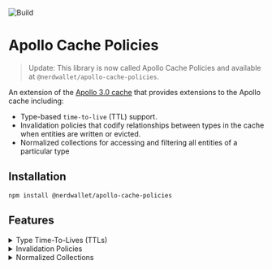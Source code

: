 ![Build](https://github.com/NerdWalletOSS/apollo-cache-policies/workflows/Build/badge.svg)

# Apollo Cache Policies

> Update: This library is now called Apollo Cache Policies and available at `@nerdwallet/apollo-cache-policies`.

An extension of the [Apollo 3.0 cache](https://blog.apollographql.com/previewing-the-apollo-client-3-cache-565fadd6a01e) that provides extensions to the Apollo cache including:

* Type-based `time-to-live` (TTL) support.
* Invalidation policies that codify relationships between types in the cache when entities are written or evicted.
* Normalized collections for accessing and filtering all entities of a particular type

## Installation

```
npm install @nerdwallet/apollo-cache-policies
```
## Features

<details>
  <summary>
    Type Time-To-Lives (TTLs)
  </summary>

  <br>

  ## Summary

Type-based TTLs are useful when you want to specify requirements on how long an instance of a specific type should live in the cache before it becomes stale and unusable. When an entity is attempted to be read from the cache, it will be lazily evicted if it has been in the cache longer than it's TTL duration (specified in milliseconds) and will trigger any queries watching that data to rerun in order to fetch new data.

  ## Specification

  ```javascript
  import { InvalidationPolicyCache } from '@nerdwallet/apollo-cache-policies';

  const cache = new InvalidationPolicyCache({
    typePolicies: {...},
    invalidationPolicies: {
      timeToLive: Number;
      renewalPolicy: RenewalPolicy;
      types: {
        Typename: {
          timeToLive: Number,
          renewalPolicy: RenewalPolicy,
        }
      }
    }
  });
  ```

  ## Example Usage

  ```javascript
  import { InvalidationPolicyCache, RenewalPolicy } from '@nerdwallet/apollo-cache-policies';

  const cache = new InvalidationPolicyCache({
    typePolicies: {...},
    invalidationPolicies: {
      timeToLive: 3600 * 1000; // 1hr TTL on all types in the cache
      renewalPolicy: RenewalPolicy;
      types: {
        Employee: {
          timeToLive: 3600 * 1000 * 24 // 24hr TTL specifically for the Employee type in the cache
        },
        EmployeeMessage: {
          renewalPolicy: RenewalPolicy.AccessAndWrite // The TTL for employee messages is renewed when the a message is read or written in the cache
        }
      }
    }
  });
  ```

  ## Extended Type API

  | Config          | Description                                                                                | Required | Default   |
  | ----------------| -------------------------------------------------------------------------------------------|----------|-----------|
  | `timeToLive`    | The global time to live in milliseconds for all types in the cache                         | false    | None      |
  | `renewalPolicy` | The policy for renewing an entity's time to live in the cache                              | false    | WriteOnly |

  ## Extended Cache APIs

  | Extended cache API       | Description                                                                               | Return Type                                                  | Arguments                    |
  | -------------------------| ------------------------------------------------------------------------------------------|--------------------------------------------------------------|------------------------------|
  | `expire`                 | Evicts all expired entities from the cache based on their type's or the global timeToLive | String[] - List of expired entity IDs evicted from the cache | N/A                          |
  | `expiredEntities`        | Returns all expired entities still present in the cache                                   | String[] - List of expired entities in the cache             | N/A                          |

  ### Renewal Policies

  The renewal policy for a type TTL determines when the TTL should be renewed, such as when the entity is re-written into the cache from a recent network query.

  * **AccessOnly** - After first write, the entity in the cache will renew its TTL on read
  * **AccessAndWrite** - After first write, the entity will renew its TTL on read or write
  * **WriteOnly** - After first write, the entity in the cache will renew its TTL on write
  * **None** - After first write, the entity in the cache will never renew its TTL on reads or writes.

  | Policy Event   | Description                                                                                | Required |
  | ---------------| -------------------------------------------------------------------------------------------|----------|
  | `onWrite`      | On writing parent entity into cache, perform action for each type under the parent         | false    |
  | `onEvict`      | On evicting parent entity from cache, perform policy action for each type under the parent | false    |

  | Policy Action Cache Operation | Description                        |
  | ------------------------------| -----------------------------------|
  | `evict`                       | `evict` API from Apollo cache      |
  | `modify`                      | `modify` API from Apollo cache     |
  | `readField`                   | `readField` API from Apollo cache  |

</details>

<details>
  <summary>
    Invalidation Policies
  </summary>

  <br>

  ## Summary

  Invalidation policies codify relationships between different types in the cache. Since the default `InMemoryCache` from Apollo is a key-value store, it does not maintain relationships between different cache entities. Invalidation policies introduce event-based (onWrite, onEvict) policies between parent/child type entities. Read more about the background for invalidation policies in [our blog post](https://danreynolds.ca/tech/2021/02/05/Apollo-Invalidation-Policies/).

  ## Specification

  ```javascript
  import { InvalidationPolicyCache } from '@nerdwallet/apollo-cache-policies';

  const cache = new InvalidationPolicyCache({
    typePolicies: {...},
    invalidationPolicies: {
      types: {
        Typename: {
          PolicyEvent: {
            Typename: (PolicyActionCacheOperation, PolicyActionEntity) => {}
            __default: (PolicyActionCacheOperation, DefaultPolicyActionEntity) => {}
          },
        }
      }
    }
  });
  ```

  ## Example Usage

  ```javascript
  import { ApolloClient, InMemoryCache } from "@apollo/client";
  import { InvalidationPolicyCache } from "@nerdwallet/apollo-cache-policies";

  export default new ApolloClient({
    uri: "http://localhost:4000",
    cache: new InvalidationPolicyCache({
      typePolicies: {...},
      invalidationPolicies: {
        types: {
          DeleteEmployeeResponse: {
            // Delete an entity from the cache when it is deleted on the server
            onWrite: {
              Employee: ({ evict, readField }, { id, ref, parent: { variables } }) => {
                if (parent.variables.employeeId === readField('id', ref)) {
                  evict({ id });
                }
              },
            }
          },
          Employee: {
            // Evict every message in the cache for an employee when they are evicted
            onEvict: {
              EmployeeMessage: ({ readField, evict }, { id, ref, parent }) => {
                if (readField('employee_id', ref) === readField('id', parent.ref)) {
                  evict({ id });
                }
              },
            }
          },
          EmployeeMessage: {
            // Perform a side-effect whenever an employee message is evicted
            onEvict: {
              __default: (_cacheOperations, { parent: { id } }) => {
                console.log(`Employee message ${id} was evicted`);
              },
            },
          },
          CreateEmployeeResponse: {
            // Add an entity to a cached query when the parent type is written
            onWrite: {
              EmployeesResponse: ({ readField, modify }, { storeFieldName, parent }) => {
                modify({
                  fields: {
                    [storeFieldName]: (employeesResponse) => {
                      const createdEmployeeResponse = readField({
                        fieldName: parent.fieldName,
                        args: parent.variables,
                        from: parent.ref,
                      });
                      return {
                        ...employeesResponse,
                        data: [
                          ...employeesResponse.data,
                          createdEmployeesResponse.data,
                        ]
                      }
                    }
                  }
                });
              },
            },
          },
        }
      }
    })
  });
  ```
  ## Invalidation Policies Cache API

  The extended policies are by default triggered for on read, write or eviction of entities in the cache by type. If you want to enable or disable particular support for particular events in your application, this can be done with the extended cache APIs for policy events.

  | Extended cache API       | Description                                                                               | Return Type                                                  | Arguments                    |
  | -------------------------| ------------------------------------------------------------------------------------------|--------------------------------------------------------------|------------------------------|
  | `activePolicyEvents`     | Returns all active policy events (Read, Write, Evict)                                     | InvalidationPolicyEvent[] - List of active policy events     | N/A                          |
  | `activatePolicyEvents`   | Activates the provided policy events, defaults to all                                     | void                                                         | ...InvalidationPolicyEvent[] |
  | `deactivatePolicyEvents` | Dectivates the provided policy events, defaults to all                                    | void                                                         | ...InvalidationPolicyEvent[] |

  ## Policy Action Entity API

  When an invalidation policy event is triggered, it will provide you with all the metadata required about which parent entity triggered the event and which child entity is affected.

  | Policy Action Entity | Description                                             | Type               | Example                                                                                     |
  | ---------------------| --------------------------------------------------------|--------------------| ---------------------------------------------------------------------------------------------|
  | `id`                 | The id of the entity in the Apollo cache                | string              | `Employee:1`, `ROOT_QUERY`                                                                  |
  | `ref`                | The reference object for the entity in the Apollo cache | Reference           | `{ __ref: 'Employee:1' }`, `{ __ref: 'ROOT_QUERY' }`                                        |
  | `fieldName`          | The field for the entity in the Apollo cache            | string?             | `employees`                                                                                 |
  | `storeFieldName`     | The `fieldName` combined with its distinct variables    | string?             | `employees({ location: 'US' })`                                                             |
  | `variables`          | The variables the entity was written with               | Object?             | `{ location: 'US' }`                                                                        |
  | `args`               | The args the field was written with                     | Object?             | `{ location: 'US' }`                                                                        |
  | `storage`            | An object for storing unique entity metadata across policy action invocations | Object            | `{}`                                                                    |
  | `parent`             | The parent entity that triggered the PolicyEvent        | PolicyActionEntity  | `{ id: 'ROOT_QUERY', fieldName: 'deleteEmployees', storeFieldName: 'deleteEmployees({}), ref: { __ref: 'ROOT_QUERY' }, variables: {} }'` |

  | Default Policy Action Entity | Description                                                                   | Type               | Example                                                                                     |
  | -----------------------------| ------------------------------------------------------------------------------|---------------------| ---------------------------------------------------------------------------------------------|
  | `storage`                    | An object for storing unique entity metadata across policy action invocations | Object              | `{}`                                                                        |
  | `parent`                     | The parent entity that triggered the PolicyEvent                              | PolicyActionEntity  | `{ id: 'ROOT_QUERY', fieldName: 'deleteEmployees', storeFieldName: 'deleteEmployees({}), ref: { __ref: 'ROOT_QUERY' }, variables: {} }'` |

</details>

<details>
  <summary>
    Normalized Collections
  </summary>

  <br>

  ## Normalized Collections

  Normalized collections introduce ways of accessing and filtering all entities in the cache of a given type. They are useful for scenarios where clients may want to access all entities in the cache of a particular type matching a set of filters like a list of all products to show or all the messages of a conversation. To read more about the motivation for this feature, check out [our blog post](https://danreynolds.ca/tech/2021/09/23/Apollo-Normalized-Collections/).

  To use normalized collections, enable it in the cache with the collections flag below:

  ```javascript
  import { InvalidationPolicyCache } from '@nerdwallet/apollo-cache-policies';

  const cache = new InvalidationPolicyCache({
    enableCollections: true,
    typePolicies: {...},
    invalidationPolicies: {...}
  });
  ```

  ## Specification

  Normalized collections introduce 4 new APIs:

  1. `useFragmentWhere`: A new React hook for filtering a collection of entities by type
  2. `cache.readReferenceWhere`: A cache API that returns a list of references in the cache for a particular type and filter
  3. `cache.readFragmentWhere`: The collection filter equivalent of the existing cache.readFragment API
  4. `cache.watchFragmentWhere`: The collection filter equivalent of the existing cache.watchFragment API

  ## useFragmentWhere

  The `useFragmentWhere` API allows us to query for a filtered collection of entities by type. It takes two arguments, a GraphQL fragment for the fields to read from the type and an object of all the fields to filter by.

  ### Example Usage

  Now our client can filter all entites of a particular type in the cache like `Employee` in one operation without having to write any type policies.

  ```js
  import { useFragmentWhere } from '@nerdwallet/apollo-cache-policies';

  const { data } = useFragmentWhere(
    gql`
      fragment EmployeesByTeam on Employee {
        id
        name
      }
    `,
    {
      team: 'Banking',
    }
  )
  ```

  If we just want to retrieve all entities in the cache for a particular type, we can omit the filter altogether:

  ```js
  import { useFragmentWhere } from '@nerdwallet/apollo-cache-policies';

  const { data } = useFragmentWhere(
    gql`
      fragment AllEmployees on Employee {
        id
        name
      }
    `
  )
  ```

  The `useFragmentWhere` API will automatically update the component just like `useQuery` when the employees that match the filter change, including when a new employee that matches the filter criteria is added to the cache.

  > Note: `useFragmentWhere` subscribes to data changes based on the fragment name you provide, so to return different data from different calls to the API you will want to use different fragment names.

  ## Cache.readReferenceWhere

  Normalized collections can be accessed in type policies using the new `cache.readReferenceWhere` API. `readReferenceWhere` will return a list of references for a given type and filter.

  ### Example Usage

  ```js
  const cache = new InMemoryCache({
    typePolicies: {
      Query: {
        fields: {
          readBankingTeam: {
            read(_existingBankingTeam, { cache }) {
              return cache.readReferenceWhere<Employee>(
                {
                  __typename: 'Employee',
                  filter: {
                    team: 'Banking',
                  },
                }
              );
            }
          },
        },
      },
    },
  });
  ```

  In this example, we use the `readReferenceWhere` API to construct a type policy that returns all entities of the `Employee` type in the cache with a field `team` matching the value `Banking`. Any number of fields can be used as filters and queries for this type policy will automatically update whenever an employee is created or mutated.

</details>
